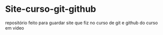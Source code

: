 # Site-curso-git-github
 repositório feito para guardar site que fiz no curso de git e github do curso em video 
